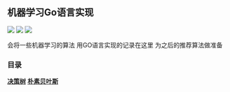 ## 机器学习Go语言实现
![](https://img.shields.io/badge/author-TheSevenSky-blue) ![](https://img.shields.io/badge/build-passing-yellow) ![](https://img.shields.io/badge/Release-Development-red)


会将一些机器学习的算法 用GO语言实现的记录在这里
为之后的推荐算法做准备


### 目录

[**决策树**](https://github.com/sta-golang/Machine-Learning/tree/master/%E5%86%B3%E7%AD%96%E6%A0%91)
[**朴素贝叶斯**](https://github.com/sta-golang/Machine-Learning/tree/master/%E6%9C%B4%E7%B4%A0%E8%B4%9D%E5%8F%B6%E6%96%AF)
